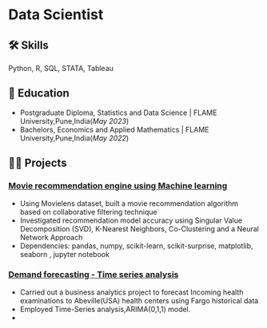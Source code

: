 # Data Scientist

## 🛠 Skills
Python, R, SQL, STATA, Tableau

## 🧠 Education
- Postgraduate Diploma, Statistics and Data Science | FLAME University,Pune,India(_May 2023_)
- Bachelors, Economics and Applied Mathematics | FLAME University,Pune,India(_May 2022_)

## 👩‍💻 Projects

### [Movie recommendation engine using Machine learning]()
- Using Movielens dataset, built a movie recommendation algorithm based on collaborative filtering technique
- Investigated recommendation model accuracy using Singular Value Decomposition (SVD), K-Nearest Neighbors, Co-Clustering and a Neural Network Approach
- Dependencies: pandas, numpy, scikit-learn, scikit-surprise, matplotlib, seaborn , jupyter notebook


### [Demand forecasting - Time series analysis]()
- Carried out a business analytics project to forecast Incoming health examinations to Abeville(USA) health centers using Fargo historical data
- Employed Time-Series analysis,ARIMA(0,1,1) model.
- 



  
    
